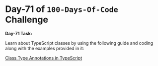 # Day-71 of `100-Days-Of-Code` Challenge

**Day-71 Task:**

Learn about TypeScript classes by using the following guide and coding along with the examples provided in it:

[Class Type Annotations in TypeScript](./TS-Class/README.md)
